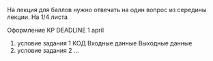 На лекция для баллов нужно отвечать на один вопрос из середины лекции. На 1/4 листа

Оформление КР
DEADLINE 1 april
1) условие задания 1 
КОД
Входные данные
Выходные данные
2) условие задания 2
...